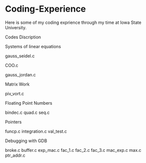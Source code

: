 # Coding-Experience

Here is some of my coding exprience through my time at Iowa State University.

Codes Discription 

Systems of linear equations

gauss_seidel.c

COO.c

gauss_jordan.c

Matrix Work

piv_vort.c

Floating Point Numbers

bindec.c
quad.c
seq.c

Pointers

funcp.c
integration.c
val_test.c

Debugging with GDB

broke.c
buffer.c
exp_mac.c
fac_1.c
fac_2.c
fac_3.c
mac_exp.c
max.c
ptr_addr.c

